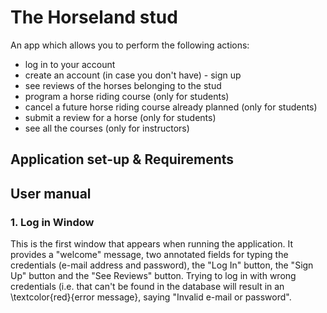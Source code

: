 # The Horseland stud
An app which allows you to perform the following actions: 
  * log in to your account
  * create an account (in case you don't have) - sign up
  * see reviews of the horses belonging to the stud
  * program a horse riding course (only for students)
  * cancel a future horse riding course already planned (only for students)
  * submit a review for a horse (only for students)
  * see all the courses (only for instructors)

## Application set-up & Requirements

## User manual
### 1. Log in Window
This is the first window that appears when running the application. It provides a "welcome" message, two annotated fields for typing the credentials (e-mail address and password), the "Log In" button, the "Sign Up" button and the "See Reviews" button. Trying to log in with wrong credentials (i.e. that can't be found in the database will result in an \textcolor{red}{error message}, saying "Invalid e-mail or password". 
